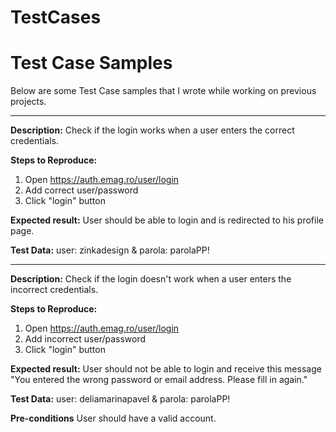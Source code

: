 # TestCases
# Test Case Samples

Below are some Test Case samples that I wrote while working on previous projects.

----------------
**Description:** 
Check if the login works when a user enters the correct credentials.

**Steps to Reproduce:**
1. Open https://auth.emag.ro/user/login
2. Add correct user/password 
3. Click "login" button

**Expected result:**
User should be able to login and is redirected to his profile page.

**Test Data:**
user: zinkadesign & parola: parolaPP!

------------------------

**Description:** 
Check if the login doesn't work when a user enters the incorrect credentials.

**Steps to Reproduce:**
1. Open https://auth.emag.ro/user/login
2. Add incorrect user/password
3. Click "login" button

**Expected result:**
User should not be able to login and receive this message "You entered the wrong password or email address. Please fill in again." 

**Test Data:**
user: deliamarinapavel & parola: parolaPP!

**Pre-conditions**
User should have a valid account.
